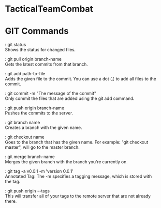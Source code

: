 # TacticalTeamCombat


# GIT Commands
: git status<br>
Shows the status for changed files.

: git pull origin branch-name<br>
Gets the latest commits from that branch.

: git add path-to-file<br>
Adds the given file to the commit. You can use a dot (.) to add all files to the commit.

: git commit -m "The message of the commit"<br>
Only commit the files that are added using the git add command.

: git push origin branch-name<br>
Pushes the commits to the server.

: git branch name<br>
Creates a branch with the given name.

: git checkout name<br>
Goes to the branch that has the given name. For example: "git checkout master", will go to the master branch.

: git merge branch-name<br>
Merges the given branch with the branch you're currently on.

: git tag -a v0.0.1 -m 'version 0.0.1'<br>
Annotated Tag: The -m specifies a tagging message, which is stored with the tag.

: git push origin --tags<br>
This will transfer all of your tags to the remote server that are not already there.
